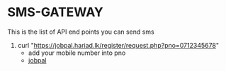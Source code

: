 # SMS-GATEWAY
This is the list of API end points you can send sms

1. curl "https://jobpal.hariad.lk/register/request.php?pno=0712345678"
    * add your mobile number into pno
    * [jobpal](./img/jobpal)
